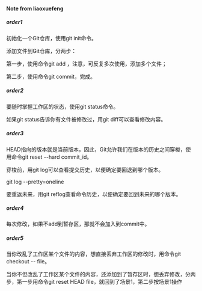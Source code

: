 #### Note from liaoxuefeng
##### order1
初始化一个Git仓库，使用git init命令。

添加文件到Git仓库，分两步：

第一步，使用命令git add <file>，注意，可反复多次使用，添加多个文件；

第二步，使用命令git commit，完成。

##### order2

要随时掌握工作区的状态，使用git status命令。

如果git status告诉你有文件被修改过，用git diff可以查看修改内容。

##### order3

HEAD指向的版本就是当前版本，因此，Git允许我们在版本的历史之间穿梭，使用命令git reset --hard commit_id。

穿梭前，用git log可以查看提交历史，以便确定要回退到哪个版本。

git log --pretty=oneline

要重返未来，用git reflog查看命令历史，以便确定要回到未来的哪个版本。

##### order4

每次修改，如果不add到暂存区，那就不会加入到commit中。

##### order5

当你改乱了工作区某个文件的内容，想直接丢弃工作区的修改时，用命令git checkout -- file。

当你不但改乱了工作区某个文件的内容，还添加到了暂存区时，想丢弃修改，分两步，第一步用命令git reset HEAD file，就回到了场景1，第二步按场景1操作